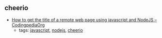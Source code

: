cheerio 
---
* [How to get the title of a remote web page using javascript and NodeJS – CodingpediaOrg](http://www.codingpedia.org/ama/how-to-get-the-title-of-a-remote-web-page-using-javascript-and-nodejs)
    * tags: [javascript](../tags/javascript.md), [nodejs](../tags/nodejs.md), [cheerio](../tags/cheerio.md)
